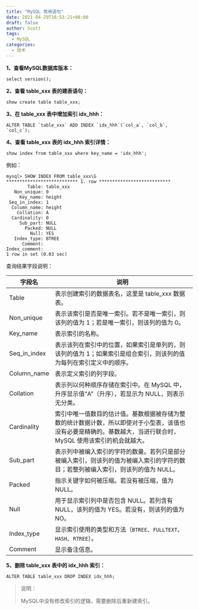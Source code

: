 ```yaml
---
title: "MySQL 常用语句"
date: 2021-04-29T16:53:21+08:00
draft: false
author: Scott
tags:
  - MySQL
categories:
  - 技术
---
```


**1、查看MySQL数据库版本：**

```mysql
select version();
```

**2、查看 table_xxx 表的建表语句：**

```mysql
show create table table_xxx;
```

**3、在 table_xxx 表中增加索引 idx_hhh：**

```mysql
ALTER TABLE `table_xxx` ADD INDEX `idx_hhh`(`col_a`, `col_b`, `col_c`);
```

**4、查看 table_xxx 表的 idx_hhh 索引详情：**

```mysql
show index from table_xxx where key_name = 'idx_hhh';
```

例如：

```mysql
mysql> SHOW INDEX FROM table_xxx\G
*************************** 1. row ***************************
        Table: table_xxx
   Non_unique: 0
     Key_name: height
 Seq_in_index: 1
  Column_name: height
    Collation: A
  Cardinality: 0
     Sub_part: NULL
       Packed: NULL
         Null: YES
   Index_type: BTREE
      Comment:
Index_comment:
1 row in set (0.03 sec)
```

查询结果字段说明：

| 字段名       | 说明                                                         |
| ------------ | ------------------------------------------------------------ |
| Table        | 表示创建索引的数据表名，这里是 table_xxx 数据表。            |
| Non_unique   | 表示该索引是否是唯一索引。若不是唯一索引，则该列的值为 1；若是唯一索引，则该列的值为 0。 |
| Key_name     | 表示索引的名称。                                             |
| Seq_in_index | 表示该列在索引中的位置，如果索引是单列的，则该列的值为 1；如果索引是组合索引，则该列的值为每列在索引定义中的顺序。 |
| Column_name  | 表示定义索引的列字段。                                       |
| Collation    | 表示列以何种顺序存储在索引中。在 MySQL 中，升序显示值“A”（升序），若显示为 NULL，则表示无分类。 |
| Cardinality  | 索引中唯一值数目的估计值。基数根据被存储为整数的统计数据计数，所以即使对于小型表，该值也没有必要是精确的。基数越大，当进行联合时，MySQL 使用该索引的机会就越大。 |
| Sub_part     | 表示列中被编入索引的字符的数量。若列只是部分被编入索引，则该列的值为被编入索引的字符的数目；若整列被编入索引，则该列的值为 NULL。 |
| Packed       | 指示关键字如何被压缩。若没有被压缩，值为 NULL。              |
| Null         | 用于显示索引列中是否包含 NULL。若列含有 NULL，该列的值为 YES。若没有，则该列的值为 NO。 |
| Index_type   | 显示索引使用的类型和方法（`BTREE`、`FULLTEXT`、`HASH`、`RTREE`）。 |
| Comment      | 显示备注信息。                                               |

**5、删除 table_xxx 表中的 idx_hhh 索引：**

```mysql
ALTER TABLE table_xxx DROP INDEX idx_hhh;
```

> 说明：
>
> MySQL中没有修改索引的逻辑，需要删除后重新建索引。

